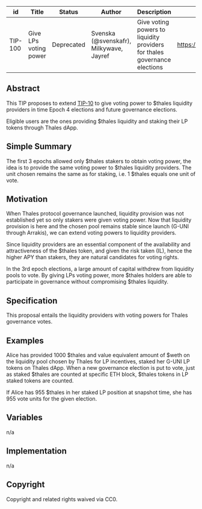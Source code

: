 | id | Title | Status | Author | Description | Discussions to | Created |
| ----------- | ----------- | ----------- | ----------- | ----------- | ----------- | ----------- |
| TIP-100 | Give LPs voting power | Deprecated | Svenska (@svenskafr), Milkywave, Jayref | Give voting powers to liquidity providers for thales governance elections  | https://discord.gg/rPpPcMXSeU | 2022-10-24


## Abstract

This TIP proposes to extend [TIP-10](https://github.com/thales-markets/thales-improvement-proposals/blob/main/TIPs/TIP-10.md) to give voting power to $thales liquidity providers in time Epoch 4 elections and future governance elections.

Eligible users are the ones providing $thales liquidity and staking their LP tokens through Thales dApp.
 
## Simple Summary
 
The first 3 epochs allowed only $thales stakers to obtain voting power, the idea is to provide the same voting power to $thales liquidity providers.
The unit chosen remains the same as for staking, i.e. 1 $thales equals one unit of vote.

## Motivation
 
When Thales protocol governance launched, liquidity provision was not established yet so only stakers were given voting power.
Now that liquidity provision is here and the chosen pool remains stable since launch (G-UNI through Arrakis), we can extend voting powers to liquidity providers.

Since liquidity providers are an essential component of the availability and attractiveness of the $thales token, and given the risk taken (IL), hence the higher APY than stakers, they are natural candidates for voting rights.

In the 3rd epoch elections, a large amount of capital withdrew from liquidity pools to vote. 
By giving LPs voting power, more $thales holders are able to participate in governance without compromising $thales liquidity.   

## Specification 

This proposal entails the liquidity providers with voting powers for Thales governance votes.   

## Examples  

Alice has provided 1000 $thales and value equivalent amount of $weth on the liquidity pool chosen by Thales for LP incentives, staked her G-UNI LP tokens on Thales dApp.
When a new governance election is put to vote, just as staked $thales are counted at specific ETH block, $thales tokens in LP staked tokens are counted.

If Alice has 955 $thales in her staked LP position at snapshot time, she has 955 vote units for the given election.

## Variables

n/a
 
## Implementation

n/a

## Copyright
 
Copyright and related rights waived via CC0.

